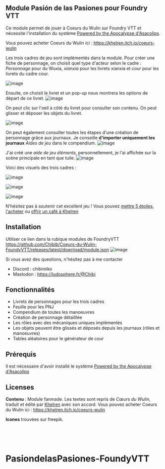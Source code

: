 ## Module Pasión de las Pasiones pour Foundry VTT

Ce module permet de jouer à Coeurs du Wulin sur Foundry VTT et nécessite l'installation du système [Powered by the Apocalypse d'Asacolips](https://github.com/asacolips-projects/pbta).

Vous pouvez acheter Coeurs du Wulin ici : https://khelren.itch.io/coeurs-wulin

Les trois cadres de jeu sont implémentés dans la module. Pour créer une fiche de personnage, on choisit quel type d'acteur selon le cadre : *Personnage* pour du Wuxia, *xianxia* pour les livrets xianxia et *cour* pour les livrets du cadre cour.

![image](https://github.com/user-attachments/assets/84e3af2a-ed29-4db9-9c1a-bb763098e131)


Ensuite, on choisit le livret et un pop-up nous montrera les options de départ de ce livret.
![image](https://github.com/user-attachments/assets/bbfa19d2-bc54-46f6-bae2-ca53d339768c)


On peut clic sur l'oeil à côté du livret pour consulter son contenu. On peut glisser et déposer les objets du livret.

![image](https://github.com/user-attachments/assets/bacf5b9e-37c2-4923-bba5-f0ff635d916c)


On peut également consulter toutes les étapes d'une création de personnage grâce aux journaux. Je conseille **d'importer uniquement les journaux** *Aides de jeu* dans le compendium.
![image](https://github.com/user-attachments/assets/9e6bf273-e387-4f1d-b736-7c50d7ceb833)

J'ai créé une *aide de jeu éléments*, personnellement, je l'ai affichée sur la scène principale en tant que tuile.
![image](https://github.com/user-attachments/assets/e8fbcf5c-4a1e-4011-a742-619b58fb373f)


Voici des visuels des trois cadres :

![image](https://github.com/user-attachments/assets/823f2875-53d7-43d0-8b7c-e5e5e1c2cd71)


![image](https://github.com/user-attachments/assets/05f11e2d-5301-4d23-8558-631f77d1f724)


![image](https://github.com/user-attachments/assets/99a21266-dc78-4d65-98ca-7f3fdc4f2e50)

N'hésitez pas à soutenir cet excellent jeu ! Vous pouvez [mettre 5 étoiles, l'acheter](https://khelren.itch.io/coeurs-wulin) ou [offrir un café à Khelren](https://ko-fi.com/khelren)


## Installation
Utiliser ce lien dans la rubique modules de FoundryVTT
https://github.com/Chibib/Coeurs-du-Wulin-FoundyVTT/releases/latest/download/module.json
![image](https://github.com/user-attachments/assets/457166ab-bcbd-4348-97f6-88eee04d6cb4)


Si vous avez des questions, n'hésitez pas à me contacter 
- Discord : chibimiko 
- Mastodon : https://ludosphere.fr/@Chibi

## Fonctionnalités
- Livrets de personnages pour les trois cadres
- Feuille pour les PNJ
- Compendium de toutes les manoeuvres
- Création de personnage détailllée
- Les rôles avec des mécaniques uniques implémentés
- Les objets peuvent être glissés et déposés depuis les journaux (rôles et manoeuvres)
- Tables aléatoires pour le générateur de cour

## Prérequis
Il est nécessaire d'avoir installé le système [Powered by the Apocalypse d'Asacolips](https://github.com/asacolips-projects/pbta) 

## Licenses 

**Contenu** : Module fanmade. Les textes sont repris de *Cœurs du Wulin*, traduit et édité par [Khelren](https://khelren.itch.io/) avec son accord. Vous pouvez acheter Coeurs du Wulin ici : https://khelren.itch.io/coeurs-wulin

**Icones** trouvées sur freepik.

&nbsp;

&nbsp;
# PasiondelasPasiones-FoundyVTT
